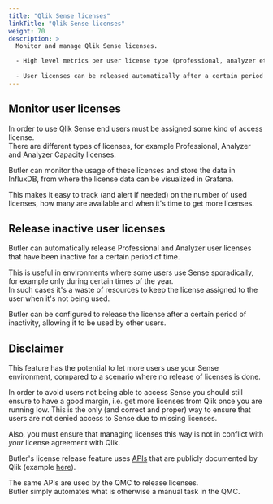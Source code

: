 ```yaml
---
title: "Qlik Sense licenses"
linkTitle: "Qlik Sense licenses"
weight: 70
description: >
  Monitor and manage Qlik Sense licenses.  

  - High level metrics per user license type (professional, analyzer etc) are gathered and stored in your database of choice (at the time of writing, InfluxDB is supported).  
  
  - User licenses can be released automatically after a certain period of inactivity, allowing them to be used by other users.
---
```


## Monitor user licenses

In order to use Qlik Sense end users must be assigned some kind of access license.  
There are different types of licenses, for example Professional, Analyzer and Analyzer Capacity licenses.

Butler can monitor the usage of these licenses and store the data in InfluxDB, from where the license data can be visualized in Grafana.

This makes it easy to track (and alert if needed) on the number of used licenses, how many are available and when it's time to get more licenses.

## Release inactive user licenses

Butler can automatically release Professional and Analyzer user licenses that have been inactive for a certain period of time.

This is useful in environments where some users use Sense sporadically, for example only during certain times of the year.  
In such cases it's a waste of resources to keep the license assigned to the user when it's not being used.

Butler can be configured to release the license after a certain period of inactivity, allowing it to be used by other users.

## Disclaimer

This feature has the potential to let more users use your Sense environment, compared to a scenario where no release of licenses is done.

In order to avoid users not being able to access Sense you should still ensure to have a good margin, i.e. get more licenses from Qlik once you are running low. This is the only (and correct and proper) way to ensure that users are not denied access to Sense due to missing licenses.

Also, you must ensure that managing licenses this way is not in conflict with *your* license agreement with Qlik.

Butler's license release feature uses [APIs](https://help.qlik.com/en-US/sense-developer/February2024/Subsystems/RepositoryServiceAPI/Content/Sense_RepositoryServiceAPI/RepositoryServiceAPI-Reference-Redirect.htm?ref=ptarmiganlabs.com) that are publicly documented by Qlik (example [here](https://help.qlik.com/en-US/sense-developer/February2024/APIs/RepositoryServiceAPI/index.html?page=126&ref=ptarmiganlabs.com)).  

The same APIs are used by the QMC to release licenses.  
Butler simply automates what is otherwise a manual task in the QMC.
